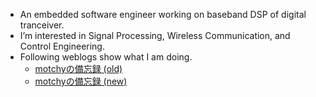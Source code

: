 - An embedded software engineer working on baseband DSP of digital tranceiver.
- I’m interested in Signal Processing, Wireless Communication, and Control Engineering.
- Following weblogs show what I am doing.
  - [motchyの備忘録 (old)](https://motchy99.blog.fc2.com/)
  - [motchyの備忘録 (new)](https://motchy869.com/wordpress/)

<!---
motchy869/motchy869 is a ✨ special ✨ repository because its `README.md` (this file) appears on your GitHub profile.
You can click the Preview link to take a look at your changes.
--->

